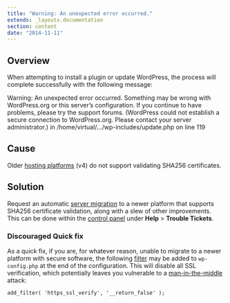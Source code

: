```yaml
---
title: "Warning: An unexpected error occurred."
extends: _layouts.documentation
section: content
date: "2014-11-11"
---
```


## Overview

When attempting to install a plugin or update WordPress, the process will complete successfully with the following message:

Warning: An unexpected error occurred. Something may be wrong with WordPress.org or this server’s configuration. If you continue to have problems, please try the support forums. (WordPress could not establish a secure connection to WordPress.org. Please contact your server administrator.) in /home/virtual/.../wp-includes/update.php on line 119

## Cause

Older [hosting platforms](/docs/platform/determining-platform-version/ "Determining platform version") (v4) do not support validating SHA256 certificates.

## Solution

Request an automatic [server migration](/docs/platform/migrating-another-server/ "Migrating to another server") to a newer platform that supports SHA256 certificate validation, along with a slew of other improvements. This can be done within the [control panel](/docs/control-panel/logging-into-the-control-panel/ "Logging into the control panel") under **Help** > **Trouble Tickets**.

### Discouraged Quick fix

As a quick fix, if you are, for whatever reason, unable to migrate to a newer platform with secure software, the following [filter](https://codex.wordpress.org/Plugin_API) may be added to `wp-config.php` at the end of the configuration. This will disable all SSL verification, which potentially leaves you vulnerable to a [man-in-the-middle](https://en.wikipedia.org/wiki/Man-in-the-middle_attack) attack:

```
add_filter( 'https_ssl_verify', '__return_false' );
```

